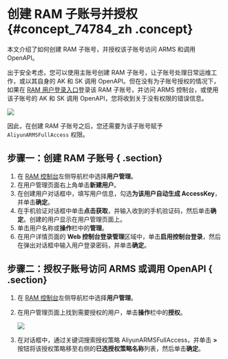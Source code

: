 # 创建 RAM 子账号并授权 {#concept_74784_zh .concept}

本文介绍了如何创建 RAM 子账号，并授权该子账号访问 ARMS 和调用 OpenAPI。

出于安全考虑，您可以使用主账号创建 RAM 子账号，让子账号处理日常运维工作，或以其自身的 AK 和 SK 调用 OpenAPI。但在没有为子账号授权的情况下，如果在 [RAM 用户登录入口](https://signin.aliyun.com/login.htm)登录该 RAM 子账号，并访问 ARMS 控制台，或使用该子账号的 AK 和 SK 调用 OpenAPI，您将收到关于没有权限的错误信息。

![](http://static-aliyun-doc.oss-cn-hangzhou.aliyuncs.com/assets/img/152349/155489763943259_zh-CN.png) 

因此，在创建 RAM 子账号之后，您还需要为该子账号赋予 `AliyunARMSFullAccess` 权限。

## 步骤一：创建 RAM 子账号 { .section}

1.  在 [RAM 控制台](http://ram.console.aliyun.com)左侧导航栏中选择**用户管理**。
2.  在用户管理页面右上角单击**新建用户**。
3.  在创建用户对话框中，填写用户信息，勾选**为该用户自动生成 AccessKey**，并单击**确定**。
4.  在手机验证对话框中单击**点击获取**，并输入收到的手机验证码，然后单击**确定**。创建的用户显示在用户管理页面上。
5.  单击用户名称或**操作**栏中的**管理**。
6.  在用户详情页面的 **Web 控制台登录管理**区域中，单击**启用控制台登录**，然后在弹出对话框中输入用户登录密码，并单击**确定**。

## 步骤二：授权子账号访问 ARMS 或调用 OpenAPI { .section}

1.  在 [RAM 控制台](http://ram.console.aliyun.com)左侧导航栏中选择**用户管理**。
2.  在用户管理页面上找到需要授权的用户，单击**操作**栏中的**授权**。

    ![](http://static-aliyun-doc.oss-cn-hangzhou.aliyuncs.com/assets/img/152349/155489764143260_zh-CN.png) 

3.  在对话框中，通过关键词搜索授权策略 AliyunARMSFullAccess，并单击 **\>** 按钮将该授权策略移至右侧的**已选授权策略名称**列表，然后单击**确定**。

